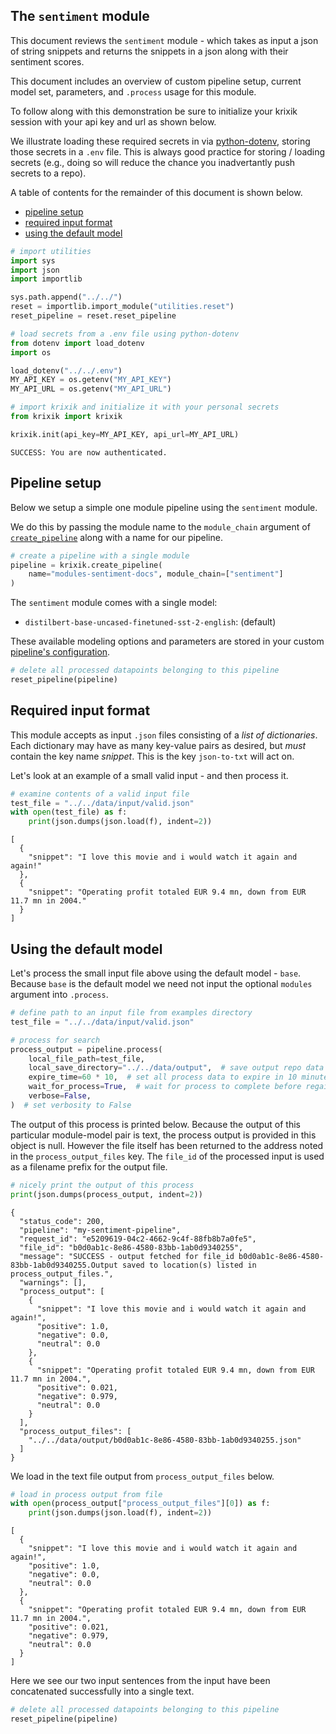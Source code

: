 ## The `sentiment` module

This document reviews the `sentiment` module - which takes as input a json of string snippets and returns the snippets in a json along with their sentiment scores.

This document includes an overview of custom pipeline setup, current model set, parameters, and `.process` usage for this module.

To follow along with this demonstration be sure to initialize your krixik session with your api key and url as shown below. 

We illustrate loading these required secrets in via [python-dotenv](https://pypi.org/project/python-dotenv/), storing those secrets in a `.env` file.  This is always good practice for storing / loading secrets (e.g., doing so will reduce the chance you inadvertantly push secrets to a repo).

A table of contents for the remainder of this document is shown below.


- [pipeline setup](#pipeline-setup)
- [required input format](#required-input-format)
- [using the default model](#using-the-default-model)


```python
# import utilities
import sys
import json
import importlib

sys.path.append("../../")
reset = importlib.import_module("utilities.reset")
reset_pipeline = reset.reset_pipeline

# load secrets from a .env file using python-dotenv
from dotenv import load_dotenv
import os

load_dotenv("../../.env")
MY_API_KEY = os.getenv("MY_API_KEY")
MY_API_URL = os.getenv("MY_API_URL")

# import krixik and initialize it with your personal secrets
from krixik import krixik

krixik.init(api_key=MY_API_KEY, api_url=MY_API_URL)
```

    SUCCESS: You are now authenticated.


## Pipeline setup

Below we setup a simple one module pipeline using the `sentiment` module.

We do this by passing the module name to the `module_chain` argument of [`create_pipeline`](system/create_save_load.md) along with a name for our pipeline.


```python
# create a pipeline with a single module
pipeline = krixik.create_pipeline(
    name="modules-sentiment-docs", module_chain=["sentiment"]
)
```

The `sentiment` module comes with a single model:

- `distilbert-base-uncased-finetuned-sst-2-english`: (default)

These available modeling options and parameters are stored in your custom [pipeline's configuration](system/create_save_load.md).


```python
# delete all processed datapoints belonging to this pipeline
reset_pipeline(pipeline)
```

## Required input format

This module accepts as input `.json` files consisting of a *list of dictionaries*.  Each dictionary may have as many key-value pairs as desired, but *must* contain the key name *snippet*.  This is the key `json-to-txt` will act on.

Let's look at an example of a small valid input - and then process it.


```python
# examine contents of a valid input file
test_file = "../../data/input/valid.json"
with open(test_file) as f:
    print(json.dumps(json.load(f), indent=2))
```

    [
      {
        "snippet": "I love this movie and i would watch it again and again!"
      },
      {
        "snippet": "Operating profit totaled EUR 9.4 mn, down from EUR 11.7 mn in 2004."
      }
    ]


## Using the default model

Let's process the small input file above using the default model - `base`.  Because `base` is the default model we need not input the optional `modules` argument into `.process`.


```python
# define path to an input file from examples directory
test_file = "../../data/input/valid.json"

# process for search
process_output = pipeline.process(
    local_file_path=test_file,
    local_save_directory="../../data/output",  # save output repo data output subdir
    expire_time=60 * 10,  # set all process data to expire in 10 minutes
    wait_for_process=True,  # wait for process to complete before regaining ide
    verbose=False,
)  # set verbosity to False
```

The output of this process is printed below.  Because the output of this particular module-model pair is text, the process output is provided in this object is null.  However the file itself has been returned to the address noted in the `process_output_files` key.  The `file_id` of the processed input is used as a filename prefix for the output file.


```python
# nicely print the output of this process
print(json.dumps(process_output, indent=2))
```

    {
      "status_code": 200,
      "pipeline": "my-sentiment-pipeline",
      "request_id": "e5209619-04c2-4662-9c4f-88fb8b7a0fe5",
      "file_id": "b0d0ab1c-8e86-4580-83bb-1ab0d9340255",
      "message": "SUCCESS - output fetched for file_id b0d0ab1c-8e86-4580-83bb-1ab0d9340255.Output saved to location(s) listed in process_output_files.",
      "warnings": [],
      "process_output": [
        {
          "snippet": "I love this movie and i would watch it again and again!",
          "positive": 1.0,
          "negative": 0.0,
          "neutral": 0.0
        },
        {
          "snippet": "Operating profit totaled EUR 9.4 mn, down from EUR 11.7 mn in 2004.",
          "positive": 0.021,
          "negative": 0.979,
          "neutral": 0.0
        }
      ],
      "process_output_files": [
        "../../data/output/b0d0ab1c-8e86-4580-83bb-1ab0d9340255.json"
      ]
    }


We load in the text file output from `process_output_files` below. 


```python
# load in process output from file
with open(process_output["process_output_files"][0]) as f:
    print(json.dumps(json.load(f), indent=2))
```

    [
      {
        "snippet": "I love this movie and i would watch it again and again!",
        "positive": 1.0,
        "negative": 0.0,
        "neutral": 0.0
      },
      {
        "snippet": "Operating profit totaled EUR 9.4 mn, down from EUR 11.7 mn in 2004.",
        "positive": 0.021,
        "negative": 0.979,
        "neutral": 0.0
      }
    ]


Here we see our two input sentences from the input have been concatenated successfully into a single text.


```python
# delete all processed datapoints belonging to this pipeline
reset_pipeline(pipeline)
```
